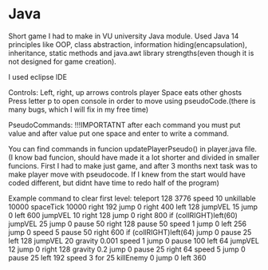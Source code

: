 # Java
Short game I had to make in VU university Java module. Used Java 14 principles like OOP, class abstraction, information hiding(encapsulation), inheritance, static methods and java.awt library strengths(even though it is not designed for game creation).

I used eclipse IDE

Controls:
Left, right, up arrows controls player
Space eats other ghosts
Press letter p to open console in order to move using pseudoCode.(there is many bugs, which I will fix in my free time)

PseudoCommands:
!!!IMPORTATNT after each command you must put value and after value put one space and enter to write a command.

You can find commands in funcion updatePlayerPseudo() in player.java file.(I know bad funcion, should have made it a lot shorter and divided in smaller funcions. First I had to make just game, and after 3 months next task was to make player move with pseudocode. If I knew from the start would have coded different, but didnt have time to redo half of the program)

Example command to clear first level:
teleport 128 3776 
speed 10 
unkillable 10000 
spaceTick 10000 
right 192 
jump 0 
right 400 
left 128 
jumpVEL 15 
jump 0 
left 600 
jumpVEL 10 
right 128 
jump 0 
right 800 
if (collRIGHT)left(60) 
jumpVEL 25 
jump 0 
pause 50 
right 128 
pause 50 
speed 1 
jump 0 
left 256 
jump 0 
speed 5 
pause 50 
right 600 
if (collRIGHT)left(64)
jump 0 
pause 25 
left 128 
jumpVEL 20 
gravity 0.001 
speed 1 
jump 0 
pause 100 
left 64 
jumpVEL 12 
jump 0 
right 128 
gravity 0.2 
jump 0 
pause 25 
right 64 
speed 5 
jump 0 
pause 25 
left 192 
speed 3 
for 25 
killEnemy 0
jump 0 
left 360

